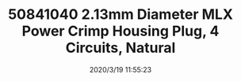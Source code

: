 ﻿---
layout: post 
title: 50841040 2.13mm Diameter MLX Power Crimp Housing Plug, 4 Circuits, Natural
tags: 50841040
categories: wire-harness
overview: 2.13mm Diameter MLX Power Crimp Housing Plug, 4 Circuits, Natural
series: 
part_number: 50841040
thumb_img: static/202003/255-thumb-20200319195625.jpg
small_img: static/202003/255-20200319195625.jpg
date: 2020/3/19 11:55:23
---



